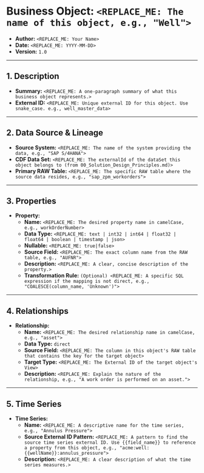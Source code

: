 # Business Object: `<REPLACE_ME: The name of this object, e.g., "Well">`
<!--
This document defines the detailed specification for a single business object.
As the Solution Architect, your goal is to fill in all placeholders.
A separate file should be created for each object in your Conceptual Data Model.
-->

- **Author:** `<REPLACE_ME: Your Name>`
- **Date:** `<REPLACE_ME: YYYY-MM-DD>`
- **Version:** `1.0`

---

## 1. Description

- **Summary:** `<REPLACE_ME: A one-paragraph summary of what this business object represents.>`
- **External ID:** `<REPLACE_ME: Unique external ID for this object. Use snake_case. e.g., well_master_data>`

---

## 2. Data Source & Lineage

- **Source System:** `<REPLACE_ME: The name of the system providing the data, e.g., "SAP S/4HANA">`
- **CDF Data Set:** `<REPLACE_ME: The externalId of the dataSet this object belongs to (from 00_Solution_Design_Principles.md)>`
- **Primary RAW Table:** `<REPLACE_ME: The specific RAW table where the source data resides, e.g., "sap_zpm_workorders">`

---

## 3. Properties

<!--
Define all the properties for this object. Copy this entire block for each new property.
The AI will map these properties to a CDF Container and View.
-->
- **Property:**
    - **Name:** `<REPLACE_ME: The desired property name in camelCase, e.g., workOrderNumber>`
    - **Data Type:** `<REPLACE_ME: text | int32 | int64 | float32 | float64 | boolean | timestamp | json>`
    <!--
    - `text` = A string
    - `int32` / `int64` = 32 or 64-bit integer
    - `float32` / `float64` = 32 or 64-bit floating point number
    - `timestamp` = An ISO 8601 timestamp with timezone
    -->
    - **Nullable:** `<REPLACE_ME: true|false>` <!-- Can this property be empty? -->
    - **Source Field:** `<REPLACE_ME: The exact column name from the RAW table, e.g., "AUFNR">`
    - **Description:** `<REPLACE_ME: A clear, concise description of the property.>`
    - **Transformation Rule:** `(Optional) <REPLACE_ME: A specific SQL expression if the mapping is not direct, e.g., "COALESCE(column_name, 'Unknown')">`

---

## 4. Relationships

<!--
Define how this object connects to other objects. Copy this block for each new relationship.
The AI will add these relationships to the object's View.
-->
- **Relationship:**
    - **Name:** `<REPLACE_ME: The desired relationship name in camelCase, e.g., "asset">`
    - **Data Type:** `direct` <!-- This should always be 'direct' for now. -->
    - **Source Field:** `<REPLACE_ME: The column in this object's RAW table that contains the key for the target object>`
    - **Target Type:** `<REPLACE_ME: The External ID of the target object's View>`
    - **Description:** `<REPLACE_ME: Explain the nature of the relationship, e.g., "A work order is performed on an asset.">`

---

## 5. Time Series

<!--
(Optional) Define any time series that should be attached to instances of this object.
-->
- **Time Series:**
    - **Name:** `<REPLACE_ME: A descriptive name for the time series, e.g., "Annulus Pressure">`
    - **Source External ID Pattern:** `<REPLACE_ME: A pattern to find the source time series external ID. Use {{field_name}} to reference a property from this object, e.g., "acme:well:{{wellName}}:annulus_pressure">`
    - **Description:** `<REPLACE_ME: A clear description of what the time series measures.>`
  
